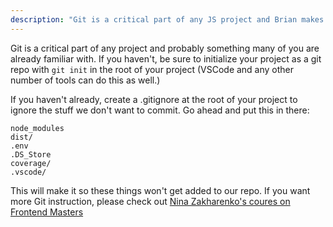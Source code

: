 ```yaml
---
description: "Git is a critical part of any JS project and Brian makes sure you have it set up."
---
```


Git is a critical part of any project and probably something many of you are already familiar with. If you haven't, be sure to initialize your project as a git repo with `git init` in the root of your project (VSCode and any other number of tools can do this as well.)

If you haven't already, create a .gitignore at the root of your project to ignore the stuff we don't want to commit. Go ahead and put this in there:

```
node_modules
dist/
.env
.DS_Store
coverage/
.vscode/
```

This will make it so these things won't get added to our repo. If you want more Git instruction, please check out [Nina Zakharenko's coures on Frontend Masters][nina]

[nina]: https://frontendmasters.com/courses/git-in-depth/
